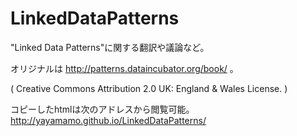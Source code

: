 # LinkedDataPatterns
"Linked Data Patterns"に関する翻訳や議論など。

オリジナルは http://patterns.dataincubator.org/book/ 。

( Creative Commons Attribution 2.0 UK: England & Wales License. )

コピーしたhtmlは次のアドレスから閲覧可能。 http://yayamamo.github.io/LinkedDataPatterns/
